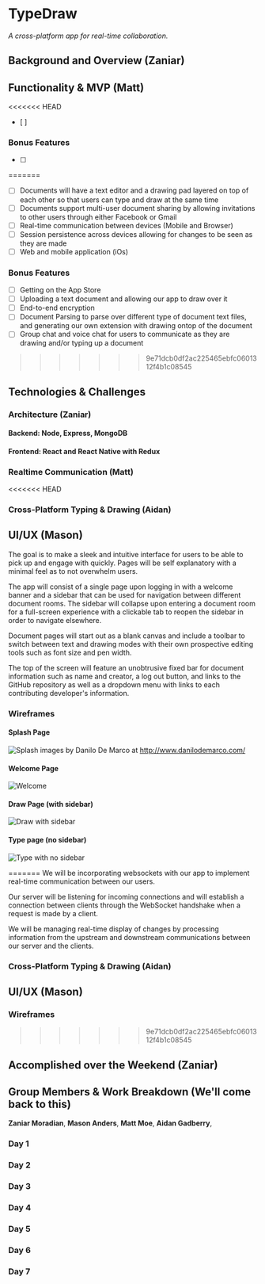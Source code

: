 # TypeDraw

*A cross-platform app for real-time collaboration.*

## Background and Overview (Zaniar)

## Functionality & MVP (Matt)

<<<<<<< HEAD
- [ ]

### Bonus Features

- [ ]
=======
- [ ] Documents will have a text editor and a drawing pad layered on top of each other so that users can type and draw at the same time 
- [ ] Documents support multi-user document sharing by allowing invitations to other users through either Facebook or Gmail
- [ ] Real-time communication between devices (Mobile and Browser)
- [ ] Session persistence across devices allowing for changes to be seen as they are made
- [ ] Web and mobile application (iOs)

### Bonus Features

- [ ] Getting on the App Store
- [ ] Uploading a text document and allowing our app to draw over it 
- [ ] End-to-end encryption
- [ ] Document Parsing to parse over different type of document text files, and generating our own extension with drawing ontop of the document
- [ ] Group chat and voice chat for users to communicate as they are drawing and/or typing up a document
>>>>>>> 9e71dcb0df2ac225465ebfc0601312f4b1c08545

## Technologies & Challenges

### Architecture (Zaniar)

#### Backend: Node, Express, MongoDB

#### Frontend: React and React Native with Redux

### Realtime Communication (Matt)

<<<<<<< HEAD
### Cross-Platform Typing & Drawing (Aidan)

## UI/UX (Mason)

The goal is to make a sleek and intuitive interface for users to be able to pick up and engage with quickly. Pages will be self explanatory with a minimal feel as to not overwhelm users.

The app will consist of a single page upon logging in with a welcome banner and a sidebar that can be used for navigation between different document rooms. The sidebar will collapse upon entering a document room for a full-screen experience with a clickable tab to reopen the sidebar in order to navigate elsewhere.

Document pages will start out as a blank canvas and include a toolbar to switch between text and drawing modes with their own prospective editing tools such as font size and pen width. 

The top of the screen will feature an unobtrusive fixed bar for document information such as name and creator, a log out button, and links to the GitHub repository as well as a dropdown menu with links to each contributing developer's information.

### Wireframes

#### Splash Page

![Splash](./docs/wireframes/splash-wireframe.png)
images by Danilo De Marco at http://www.danilodemarco.com/

#### Welcome Page

![Welcome](./docs/wireframes/welcome-wireframe.png)

#### Draw Page (with sidebar)

![Draw with sidebar](./docs/wireframes/draw-wireframe.png)

#### Type page (no sidebar)
![Type with no sidebar](./docs/wireframes/type-wireframe-no-sidebar.png)

=======
We will be incorporating websockets with our app to implement real-time communication between our users. 

Our server will be listening for incoming connections and will establish a connection between clients through the WebSocket handshake when a request is made by a client.

We will be managing real-time display of changes by processing information from the upstream and downstream communications between our server and the clients.

### Cross-Platform Typing & Drawing (Aidan)

## UI/UX (Mason)

### Wireframes

>>>>>>> 9e71dcb0df2ac225465ebfc0601312f4b1c08545
## Accomplished over the Weekend (Zaniar)

## Group Members & Work Breakdown (We'll come back to this)

**Zaniar Moradian**,
**Mason Anders**,
**Matt Moe**,
**Aidan Gadberry**,

### Day 1

### Day 2

### Day 3

### Day 4

### Day 5

### Day 6

### Day 7